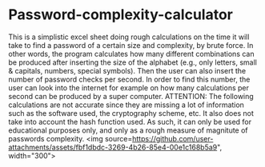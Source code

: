 # Password-complexity-calculator
This is a simplistic excel sheet doing rough calculations on the time it will take to find a password of a certain size and complexity, by brute force. In other words, the program calculates how many different combinations can be produced after inserting the size of the alphabet (e.g., only letters, small & capitals, numbers, special symbols). Then the user can also insert the number of password checks per second. In order to find this number, the user can look into the internet for example on how many calculations per second can be produced by a super computer. ATTENTION: The following calculations are not accurate since they are missing a lot of information such as the software used, the cryptography scheme, etc. It also does not take into account the hash function used. As such, it can only be used for educational purposes only, and only as a rough measure of magnitute of passwords complexity.
<img source=https://github.com/user-attachments/assets/fbf1dbdc-3269-4b26-85e4-00e1c168b5a9", width="300">
